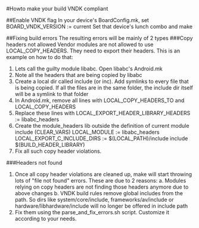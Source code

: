 #Howto make your build VNDK compliant

##Enable VNDK flag
In your device's BoardConfig.mk, set BOARD_VNDK_VERSION := current
Set that device's lunch combo and make

##Fixing build errors
The resulting errors will be mainly of 2 types
###Copy headers not allowed
Vendor modules are not allowed to use LOCAL_COPY_HEADERS. They need to export
their headers. This is an example on how to do that:
1. Lets call the guilty module libabc. Open libabc's Android.mk
2. Note all the headers that are being copied by libabc
3. Create a local dir called include (or inc). Add symlinks to every file that is
   being copied. If all the files are in the same folder, the include dir itself
   will be a symlink to that folder
4. In Android.mk, remove all lines with LOCAL_COPY_HEADERS_TO and LOCAL_COPY_HEADERS
5. Replace these lines with 
   LOCAL_EXPORT_HEADER_LIBRARY_HEADERS := libabc_headers
6. Create the module_headers lib outside the definition of current module
  include (CLEAR_VARS)
  LOCAL_MODULE := libabc_headers
  LOCAL_EXPORT_C_INCLUDE_DIRS := $(LOCAL_PATH)/include
  include $(BUILD_HEADER_LIBRARY)
7. Fix all such copy header violations.

###Headers not found
1. Once all copy header violations are cleaned up, make will start throwing lots of
   "file not found" errors. These are due to 2 reasons:
   a. Modules relying on copy headers are not finding those headers anymore due
   to above changes
   b. VNDK build rules remove global includes from the path. So dirs like
   system/core/include, frameworks/av/include or hardware/libhardware/include
   will no longer be offered in include path
2. Fix them using the parse_and_fix_errors.sh script. Customize it according to
   your needs.
  


